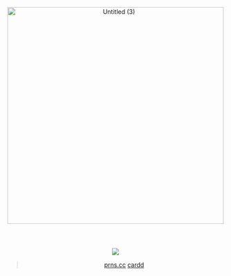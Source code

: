 <div align="center">

<img width="500" height="500" alt="Untitled (3)" src="https://github.com/user-attachments/assets/f108c464-b9ba-46e7-a781-68cd66cea1df" />


<h1 align="center"> </h1>


<br />



<img src="https://komarev.com/ghpvc/?username=artfufu&base=7906&color=grey&label=CoolPeople">




<br>

> [prns.cc](https://pronouns.cc/@shedletskying) [cardd](https://twobeststrikers.carrd.co/)






